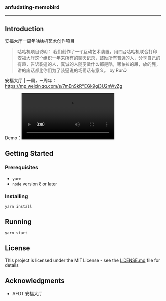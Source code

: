 ### anfudating-memobird

------

## Introduction

安福大厅一周年咕咕机艺术创作项目

> 咕咕机项目说明：
我们创作了一个互动艺术装置，用四台咕咕机联合打印安福大厅这个组织一年来所有的聊天记录，鼓励所有普通的人，分享自己的有趣，告诉装逼的人，真诚的人随便做什么都是酷，哪怕拉的屎，放的屁，讲的废话都比你们为了装逼说的场面话有意义。 by RunQ

安福大厅 | 一周，一周年：https://mp.weixin.qq.com/s/7mEnSkRYEGk9gj3U2nWvZg

Demo：![Demo.mp4](assets/demo.mp4)

## Getting Started
### Prerequisites

- `yarn`
- `node` version 8 or later

### Installing

```
yarn install
```

## Running

```
yarn start
```

## License

This project is licensed under the MIT License - see the [LICENSE.md](LICENSE.md) file for details

## Acknowledgments

* AFDT 安福大厅
